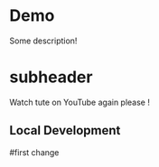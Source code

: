 # Demo

Some description!

# subheader 
Watch tute on YouTube again please !

## Local Development

#first change 

